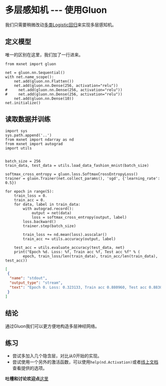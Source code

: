 # 多层感知机 --- 使用Gluon

我们只需要稍微改动[多类Logistic回归](../chapter_crashcourse/softmax-regression-gluon.md)来实现多层感知机。

## 定义模型

唯一的区别在这里，我们加了一行进来。

```{.python .input  n=7}
from mxnet import gluon

net = gluon.nn.Sequential()
with net.name_scope():
    net.add(gluon.nn.Flatten())
    net.add(gluon.nn.Dense(256, activation="relu"))
#     net.add(gluon.nn.Dense(256, activation="relu"))
#     net.add(gluon.nn.Dense(256, activation="relu"))
    net.add(gluon.nn.Dense(10))
net.initialize()
```

## 读取数据并训练

```{.python .input  n=10}
import sys
sys.path.append('..')
from mxnet import ndarray as nd
from mxnet import autograd
import utils


batch_size = 256
train_data, test_data = utils.load_data_fashion_mnist(batch_size)

softmax_cross_entropy = gluon.loss.SoftmaxCrossEntropyLoss()
trainer = gluon.Trainer(net.collect_params(), 'sgd', {'learning_rate': 0.5})

for epoch in range(5):
    train_loss = 0.
    train_acc = 0.
    for data, label in train_data:
        with autograd.record():
            output = net(data)
            loss = softmax_cross_entropy(output, label)
        loss.backward()
        trainer.step(batch_size)

        train_loss += nd.mean(loss).asscalar()
        train_acc += utils.accuracy(output, label)

    test_acc = utils.evaluate_accuracy(test_data, net)
    print("Epoch %d. Loss: %f, Train acc %f, Test acc %f" % (
        epoch, train_loss/len(train_data), train_acc/len(train_data), test_acc))
```

```{.json .output n=10}
[
 {
  "name": "stdout",
  "output_type": "stream",
  "text": "Epoch 0. Loss: 0.323133, Train acc 0.880960, Test acc 0.883013\nEpoch 1. Loss: 0.312992, Train acc 0.885968, Test acc 0.880108\nEpoch 2. Loss: 0.302899, Train acc 0.887470, Test acc 0.849259\nEpoch 3. Loss: 0.293597, Train acc 0.890141, Test acc 0.886418\nEpoch 4. Loss: 0.282313, Train acc 0.895867, Test acc 0.873998\n"
 }
]
```

## 结论

通过Gluon我们可以更方便地构造多层神经网络。

## 练习

- 尝试多加入几个隐含层，对比从0开始的实现。
- 尝试使用一个另外的激活函数，可以使用`help(nd.Activation)`或者[线上文档](https://mxnet.apache.org/api/python/ndarray.html#mxnet.ndarray.Activation)查看提供的选项。

**吐槽和讨论欢迎点**[这里](https://discuss.gluon.ai/t/topic/738)
